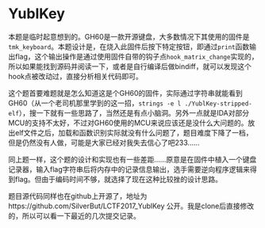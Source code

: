 # YublKey

本题是临时起意想到的。GH60是一款开源键盘，大多数情况下其使用的固件是`tmk_keyboard`。本题设计是，在烧入此固件后按下特定按钮，即通过`print`函数输出flag，这个输出操作是通过使用固件自带的钩子点`hook_matrix_change`实现的，所以如果能找到源码并阅读一下，或者是自行编译后做bindiff，就可以发现这个hook点被改动过，直接分析相关代码即可。

这个题首要难题就是怎么知道这是个GH60的固件，实际通过字符串就能看到GH60（从一个老司机那里学到的这一招，`strings -e l ./YublKey-stripped-elf`），搜一下就有一些思路了，当然还是有点小脑洞。另外一点就是IDA对部分MCU的支持不太好，不过对GH60使用的MCU来说应该还是没什么大问题的。放出elf文件之后，加载和函数识别实际就没有什么问题了，题目难度下降了一档，但是仍然没有人做，可能是大家已经对我失去信心了吧233……

同上题一样，这个题的设计和实现也有一些差距……原意是在固件中植入一个键盘记录器，输入flag字符串后将内存中的记录信息输出，选手需要逆向程序逻辑来得到flag。但由于编码时间不够，就选择了现在这种比较挫的设计思路。

题目源代码同样也在github上开源了，地址为https://github.com/SilverBut/LCTF2017_YublKey 公开。我是clone后直接修改的，所以可以看一下最近的几次提交记录。